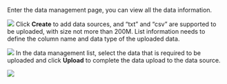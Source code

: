 Enter the data management page, you can view all the data information.

![](https://img1.jcloudcs.com/cms/7d975be6-0841-4aba-a454-bb1c2300d64420170714160546.png)
Click **Create** to add data sources, and “txt” and “csv” are supported to be uploaded, with size not more than 200M. List information needs to define the column name and data type of the uploaded data.

![](https://img1.jcloudcs.com/cms/79c9ccd3-7434-4c89-9c46-8130eb026be620170714160614.png)
In the data management list, select the data that is required to be uploaded and click **Upload** to complete the data upload to the data source.

![](https://img1.jcloudcs.com/cms/b9ccd63f-6ba0-45ac-bdd8-b785ea13868d20170714160622.png)